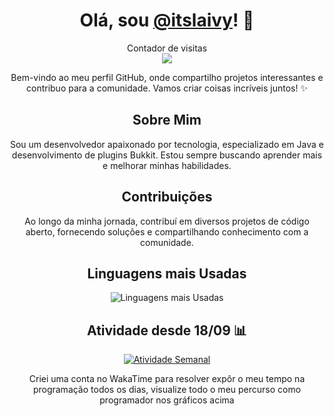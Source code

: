 <h1 align="center">Olá, sou <a href="https://github.com/itslaivy">@itslaivy</a>! 👋</h1>

<p align="center"> 
  Contador de visitas<br>
  <img src="https://profile-counter.glitch.me/itslaivy/count.svg" />
</p>

<p align="center">
  Bem-vindo ao meu perfil GitHub, onde compartilho projetos interessantes e contribuo para a comunidade. Vamos criar coisas incríveis juntos! ✨
</p>

<h2 align="center">Sobre Mim</h2>

<p align="center">
  Sou um desenvolvedor apaixonado por tecnologia, especializado em Java e desenvolvimento de plugins Bukkit. Estou sempre buscando aprender mais e melhorar minhas habilidades.
</p>

<h2 align="center">Contribuições</h2>

<p align="center">
  Ao longo da minha jornada, contribuí em diversos projetos de código aberto, fornecendo soluções e compartilhando conhecimento com a comunidade.
</p>

<h2 align="center">Linguagens mais Usadas</h2>

<div align="center">
  <img src="https://github-readme-stats.vercel.app/api/top-langs/?username=itslaivy&layout=compact&theme=dark" alt="Linguagens mais Usadas">
</div>

<h2 align="center">Atividade desde 18/09 📊</h2>

<div align="center">
  <a href="https://wakatime.com/@itslaivy">
    <img src="https://github-readme-stats.vercel.app/api/wakatime?username=itslaivy&layout=compact&theme=dark" alt="Atividade Semanal">
  </a>

  <p align="center">
    Criei uma conta no WakaTime para resolver expôr o meu tempo na programação todos os dias, visualize todo o meu percurso como programador nos gráficos acima
  </p>
</div>
